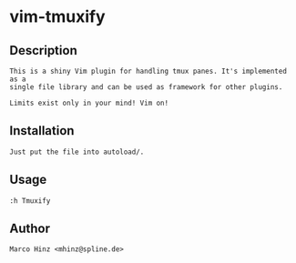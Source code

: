 vim-tmuxify
===========

Description
-----------

    This is a shiny Vim plugin for handling tmux panes. It's implemented as a
    single file library and can be used as framework for other plugins.

    Limits exist only in your mind! Vim on!

Installation
------------

    Just put the file into autoload/.

Usage
-----

    :h Tmuxify

Author
------

    Marco Hinz <mhinz@spline.de>
